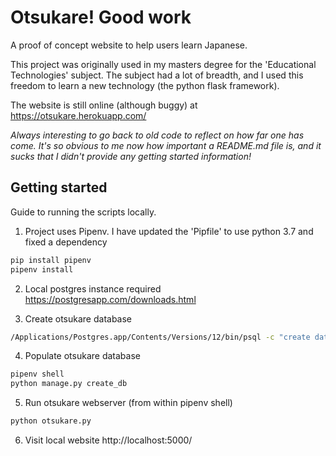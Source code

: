 # Otsukare! Good work

A proof of concept website to help users learn Japanese.

This project was originally used in my masters degree for the 'Educational Technologies' subject. The subject had a lot of breadth, and I used this freedom to learn a new technology (the python flask framework).

The website is still online (although buggy) at https://otsukare.herokuapp.com/

*Always interesting to go back to old code to reflect on how far one has come. It's so obvious to me now how important a README.md file is, and it sucks that I didn't provide any getting started information!*

## Getting started

Guide to running the scripts locally.

1. Project uses Pipenv. I have updated the 'Pipfile' to use python 3.7 and fixed a dependency

``` bash
pip install pipenv
pipenv install
```

2. Local postgres instance required https://postgresapp.com/downloads.html

3. Create otsukare database

``` bash
/Applications/Postgres.app/Contents/Versions/12/bin/psql -c "create database otsukare"
```

4. Populate otsukare database

``` bash
pipenv shell
python manage.py create_db
```

5. Run otsukare webserver (from within pipenv shell)
``` bash
python otsukare.py
```

6. Visit local website http://localhost:5000/

